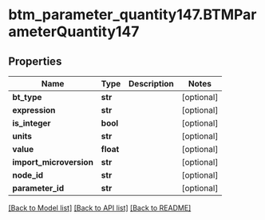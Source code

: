 # btm_parameter_quantity147.BTMParameterQuantity147

## Properties
Name | Type | Description | Notes
------------ | ------------- | ------------- | -------------
**bt_type** | **str** |  | [optional] 
**expression** | **str** |  | [optional] 
**is_integer** | **bool** |  | [optional] 
**units** | **str** |  | [optional] 
**value** | **float** |  | [optional] 
**import_microversion** | **str** |  | [optional] 
**node_id** | **str** |  | [optional] 
**parameter_id** | **str** |  | [optional] 

[[Back to Model list]](../README.md#documentation-for-models) [[Back to API list]](../README.md#documentation-for-api-endpoints) [[Back to README]](../README.md)


